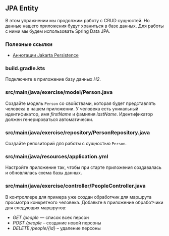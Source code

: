 ## JPA Entity

В этом упражнении мы продолжим работу с CRUD сущностей. Но данные нашего приложения будут 
храниться в базе данных. Для работы с ними мы будем использовать Spring Data JPA.

### Полезные ссылки

* [Аннотации Jakarta Persistence](https://jakarta.ee/specifications/persistence/3.0/apidocs/jakarta.persistence/jakarta/persistence/package-summary)

### build.gradle.kts

Подключите в приложение базу данных *H2*.

### src/main/java/exercise/model/Person.java

Создайте модель `Person` со свойствами, которая будет представлять человека 
в нашем приложении. У человека есть уникальный идентификатор, имя *firstName* и 
фамилия *lastName*. Идентификатор должен генерироваться автоматически.

### src/main/java/exercise/repository/PersonRepository.java

Создайте репозиторий для работы с сущностью `Person`.

### src/main/java/resources/application.yml

Настройте приложение так, чтобы при старте приложения создавалась и обновлялась 
схема базы данных.

### src/main/java/exercise/controller/PeopleController.java

В контроллере для примера уже создан обработчик для маршрута просмотра конкретного 
человека. Добавьте в приложение обработчики для следующих маршрутов:

* *GET /people* — список всех персон
* *POST /people* – создание новой персоны
* *DELETE /people/{id}* – удаление персоны
